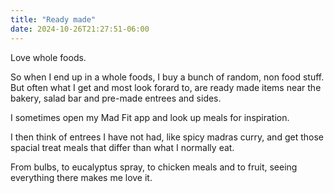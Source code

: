```yaml
---
title: "Ready made"
date: 2024-10-26T21:27:51-06:00
---
```

Love whole foods.

So when I end up in a whole foods, I buy a bunch of random, non food stuff. But often what I get and most look forard to, are ready made items near the bakery, salad bar and pre-made entrees and sides.

I sometimes open my Mad Fit app and look up meals for inspiration.

I then think of entrees I have not had, like spicy madras curry, and get those spacial treat meals that differ than what I normally eat. 

From bulbs, to eucalyptus spray, to chicken meals and to fruit, seeing everything there makes me love it.
